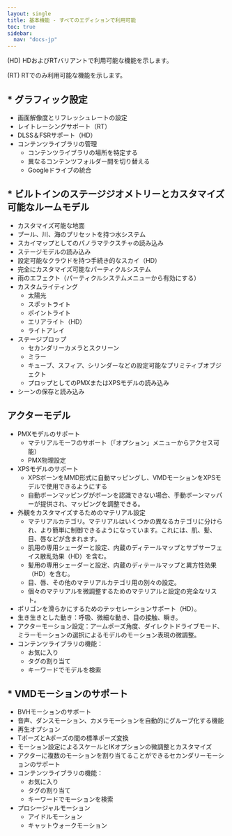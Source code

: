 ```yaml
---
layout: single
title: 基本機能 - すべてのエディションで利用可能
toc: true
sidebar:
  nav: "docs-jp"
---
```



(HD) HDおよびRTバリアントで利用可能な機能を示します。

(RT) RTでのみ利用可能な機能を示します。


## * グラフィック設定
* 画面解像度とリフレッシュレートの設定
* レイトレーシングサポート（RT）
* DLSS＆FSRサポート（HD）
* コンテンツライブラリの管理
    * コンテンツライブラリの場所を特定する
    * 異なるコンテンツフォルダー間を切り替える
    * Googleドライブの統合


## * ビルトインのステージジオメトリーとカスタマイズ可能なルームモデル
* カスタマイズ可能な地面
* プール、川、海のプリセットを持つ水システム
* スカイマップとしてのパノラマテクスチャの読み込み
* ステージモデルの読み込み
* 設定可能なクラウドを持つ手続き的なスカイ（HD）
* 完全にカスタマイズ可能なパーティクルシステム
* 雨のエフェクト（パーティクルシステムメニューから有効にする）
* カスタムライティング
    * 太陽光
    * スポットライト
    * ポイントライト
    * エリアライト（HD）
    * ライトアレイ
* ステージプロップ
    * セカンダリーカメラとスクリーン
    * ミラー
    * キューブ、スフィア、シリンダーなどの設定可能なプリミティブオブジェクト
    * プロップとしてのPMXまたはXPSモデルの読み込み
* シーンの保存と読み込み


## アクターモデル
* PMXモデルのサポート
    * マテリアルモーフのサポート（「オプション」メニューからアクセス可能）
    * PMX物理設定
* XPSモデルのサポート
    * XPSボーンをMMD形式に自動マッピングし、VMDモーションをXPSモデルで使用できるようにする
    * 自動ボーンマッピングがボーンを認識できない場合、手動ボーンマッパーが提供され、マッピングを調整できる。
* 外観をカスタマイズするためのマテリアル設定
    * マテリアルカテゴリ。マテリアルはいくつかの異なるカテゴリに分けられ、より簡単に制御できるようになっています。これには、肌、髪、目、唇などが含まれます。
    * 肌用の専用シェーダーと設定、内蔵のディテールマップとサブサーフェイス散乱効果（HD）を含む。
    * 髪用の専用シェーダーと設定、内蔵のディテールマップと異方性効果（HD）を含む。
    * 目、唇、その他のマテリアルカテゴリ用の別々の設定。
    * 個々のマテリアルを微調整するためのマテリアルと設定の完全なリスト。
* ポリゴンを滑らかにするためのテッセレーションサポート（HD）。
* 生き生きとした動き：呼吸、微細な動き、目の接触、瞬き。
* アクターモーション設定：アームポーズ角度、ダイレクトドライブモード、ミラーモーションの選択によるモデルのモーション表現の微調整。
* コンテンツライブラリの機能：
    * お気に入り
    * タグの割り当て
    * キーワードでモデルを検索


## * VMDモーションのサポート
* BVHモーションのサポート
* 音声、ダンスモーション、カメラモーションを自動的にグループ化する機能
* 再生オプション
* TポーズとAポーズの間の標準ポーズ変換
* モーション設定によるスケールとIKオプションの微調整とカスタマイズ
* アクターに複数のモーションを割り当てることができるセカンダリーモーションのサポート
* コンテンツライブラリの機能：
    * お気に入り
    * タグの割り当て
    * キーワードでモーションを検索
* プロシージャルモーション
    * アイドルモーション
    * キャットウォークモーション
